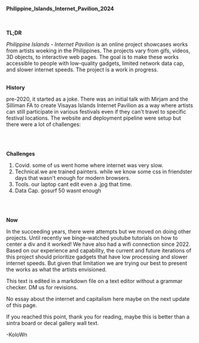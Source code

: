 **Philippine_Islands_Internet_Pavilion_2024**
<br>
<br>
<br>

**TL;DR**

*Philippine Islands - Internet Pavilion*  is an online project showcases works from artists woeking in the Philippines. The projects vary from gifs, videos, 3D objects, to interactive web pages. The goal is to make these works accessible to people with low-quality gadgets, limited network data cap, and slower internet speeds. The project is a work in progress.
<br>
<br>


**History**

pre-2020, it started as a joke. There was an initial talk with Mirjam and the Silliman FA to create Visayas Islands Internet Pavilion as a way where artists can still participate in various festivals even if they can't travel to specific festival locations. The website and deployment pipeline were setup but there were a lot of challenges:

<br>
<br>


**Challenges**

1. Covid. some of us went home where internet was very slow. 
2. Technical.we are trained painters. while we know some css in friendster days that wasn't enough for modern browsers.
3. Tools. our laptop cant edit even a .jpg that time.
4. Data Cap. gosurf 50 wasnt enough
<br>
<br>

**Now**

In the succeeding years, there were attempts but we moved on doing other projects. Until recently we binge-watched youtube tutorials on how to center a div and it worked! We have also had a wifi connection since 2022.
 Based on our experience and capability, the current and future iterations of this project should prioritize gadgets that have low processing and slower internet speeds. But given that limitation we are trying our best to present the works as what the artists envisioned. 

This text is edited in a markdown file on a text editor without a grammar checker. DM us for revisions.

No essay about the internet and capitalism here maybe on the next update of this page. 

If you reached this point, thank you for reading, maybe this is better than a sintra board or decal  gallery wall text.

-KoloWn





